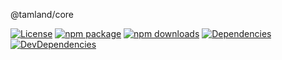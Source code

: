 
@tamland/core

[![License](https://img.shields.io/npm/l/@tamland/core.svg)](https://github.com/feight/tamland/blob/master/LICENSE)
[![npm package](https://img.shields.io/npm/v/@tamland/core/latest.svg)](https://www.npmjs.com/package/@tamland/core)
[![npm downloads](https://img.shields.io/npm/dm/@tamland/core.svg)](https://www.npmjs.com/package/@tamland/core)
[![Dependencies](https://img.shields.io/david/feight/tamland.svg?path=packages%2Fcore)](https://david-dm.org/feight/tamland?path=packages/core)
[![DevDependencies](https://img.shields.io/david/feight/tamland.svg?path=packages%2Fcore)](https://david-dm.org/feight/tamland?type=dev&path=packages/core)